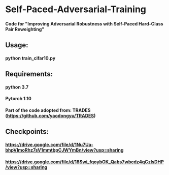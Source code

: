# Self-Paced-Adversarial-Training
#### Code for "Improving Adversarial Robustness with Self-Paced Hard-Class Pair Reweighting"
## Usage:
#### python train_cifar10.py

## Requirements:
#### python 3.7
#### Pytorch 1.10
#### Part of the code adopted from: TRADES (https://github.com/yaodongyu/TRADES)

## Checkpoints:
#### https://drive.google.com/file/d/1Nu7Ua-bhpVImoRhz7sV1mmtbpCJWYmBn/view?usp=sharing
#### https://drive.google.com/file/d/18Swi_fqoybOK_Qabs7wbcdz4qCzlsDHP/view?usp=sharing
